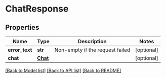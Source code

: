 # ChatResponse

## Properties
Name | Type | Description | Notes
------------ | ------------- | ------------- | -------------
**error_text** | **str** | Non-empty if the request failed | [optional] 
**chat** | [**Chat**](Chat.md) |  | [optional] 

[[Back to Model list]](../README.md#documentation-for-models) [[Back to API list]](../README.md#documentation-for-api-endpoints) [[Back to README]](../README.md)


